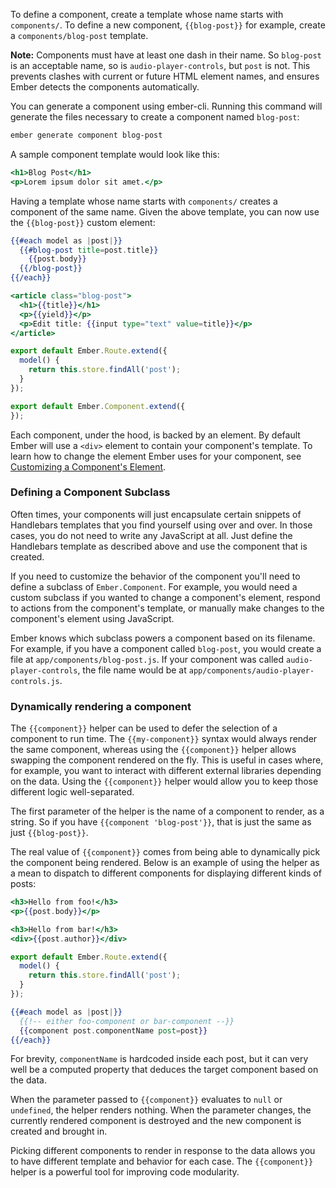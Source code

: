 To define a component, create a template whose name starts with
`components/`. To define a new component, `{{blog-post}}` for example,
create a `components/blog-post` template.

**Note:** Components must have at least one dash in their name. So `blog-post` is an acceptable name, so is `audio-player-controls`, but `post` is not. This prevents clashes with current or future HTML element names, and
ensures Ember detects the components automatically.

You can generate a component using ember-cli. Running this command will generate the files necessary to create a component named `blog-post`: 

```bash
ember generate component blog-post
```
A sample component template would look like this:

```app/templates/components/blog-post.hbs
<h1>Blog Post</h1>
<p>Lorem ipsum dolor sit amet.</p>
```

Having a template whose name starts with `components/` creates a
component of the same name. Given the above template, you can now use the
`{{blog-post}}` custom element:

```app/templates/index.hbs
{{#each model as |post|}}
  {{#blog-post title=post.title}}
    {{post.body}}
  {{/blog-post}}
{{/each}}
```

```app/templates/components/blog-post.hbs
<article class="blog-post">
  <h1>{{title}}</h1>
  <p>{{yield}}</p>
  <p>Edit title: {{input type="text" value=title}}</p>
</article>
```

```app/routes/index.js
export default Ember.Route.extend({
  model() {
    return this.store.findAll('post');
  }
});
```

```app/components/blog-post.js
export default Ember.Component.extend({
});
```

Each component, under the hood, is backed by an element. By default
Ember will use a `<div>` element to contain your component's template.
To learn how to change the element Ember uses for your component, see
[Customizing a Component's
Element](../customizing-a-components-element).


### Defining a Component Subclass

Often times, your components will just encapsulate certain snippets of
Handlebars templates that you find yourself using over and over. In
those cases, you do not need to write any JavaScript at all. Just define
the Handlebars template as described above and use the component that is
created.

If you need to customize the behavior of the component you'll
need to define a subclass of `Ember.Component`. For example, you would
need a custom subclass if you wanted to change a component's element,
respond to actions from the component's template, or manually make
changes to the component's element using JavaScript.

Ember knows which subclass powers a component based on its filename. For
example, if you have a component called `blog-post`, you would create a
file at `app/components/blog-post.js`. If your component was called
`audio-player-controls`, the file name would be at
`app/components/audio-player-controls.js`.

### Dynamically rendering a component

The `{{component}}` helper can be used to defer the selection of a component to
run time. The `{{my-component}}` syntax would always render the same component,
whereas using the `{{component}}` helper allows swapping the component rendered
on the fly. This is useful in cases where, for example, you want to interact
with different external libraries depending on the data. Using the `{{component}}`
helper would allow you to keep those different logic well-separated.

The first parameter of the helper is the name of a component to render, as a string. So if you have `{{component 'blog-post'}}`, that is just the same as just `{{blog-post}}`.

The real value of `{{component}}` comes from being able to dynamically pick
the component being rendered. Below is an example of using the helper as a
mean to dispatch to different components for displaying different kinds of posts:


```app/templates/components/foo-component.hbs
<h3>Hello from foo!</h3>
<p>{{post.body}}</p>
```

```app/templates/components/bar-component.hbs
<h3>Hello from bar!</h3>
<div>{{post.author}}</div>
```

```app/routes/index.js
export default Ember.Route.extend({
  model() {
    return this.store.findAll('post');
  }
});
```

```app/templates/index.hbs
{{#each model as |post|}}
  {{!-- either foo-component or bar-component --}}
  {{component post.componentName post=post}}
{{/each}}
```

For brevity, `componentName` is hardcoded inside each post, but it can very
well be a computed property that deduces the target component based on the data.

When the parameter passed to `{{component}}` evaluates to `null` or `undefined`,
the helper renders nothing. When the parameter changes, the currently rendered
component is destroyed and the new component is created and brought in.

Picking different components to render in response to the data allows you to
have different template and behavior for each case. The `{{component}}` helper
is a powerful tool for improving code modularity.
